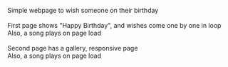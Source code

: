 Simple webpage to wish someone on their birthday
<br/><br/>
First page shows "Happy Birthday", and wishes come one by one in loop<br/>
  Also, a song plays on page load
  <br/><br/>
Second page has a gallery, responsive page<br/>
  Also, a song plays on page load
